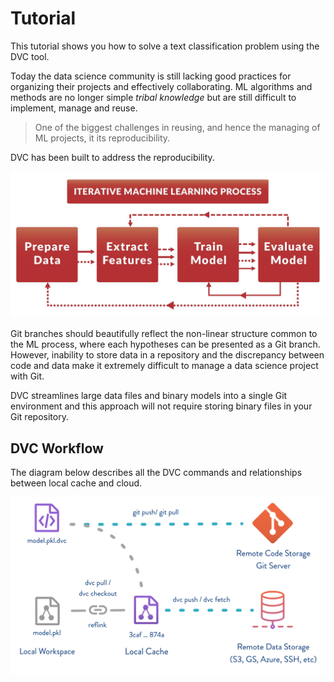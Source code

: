 # Tutorial

This tutorial shows you how to solve a text classification problem using the DVC
tool.

Today the data science community is still lacking good practices for organizing
their projects and effectively collaborating. ML algorithms and methods are no
longer simple *tribal knowledge* but are still difficult to implement, manage
and reuse.

> One of the biggest challenges in reusing, and hence the managing of ML
projects, it its reproducibility.

DVC has been built to address the reproducibility.

![](/static/img/flow1.jpg)

Git branches should beautifully reflect the non-linear structure common to the
ML process, where each hypotheses can be presented as a Git branch. However,
inability to store data in a repository and the discrepancy between code and
data make it extremely difficult to manage a data science project with Git.

DVC streamlines large data files and binary models into a single Git environment
and this approach will not require storing binary files in your Git repository.

## DVC Workflow

The diagram below describes all the DVC commands and relationships between local
cache and cloud.

![](/static/img/flow-large.png)
